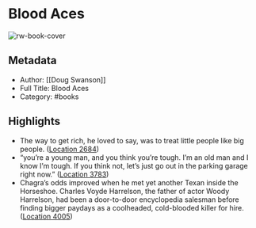 # Blood Aces

![rw-book-cover](https://images-na.ssl-images-amazon.com/images/I/51%2BiHrCCHRL._SL200_.jpg)

## Metadata
- Author: [[Doug Swanson]]
- Full Title: Blood Aces
- Category: #books

## Highlights
- The way to get rich, he loved to say, was to treat little people like big people. ([Location 2684](https://readwise.io/to_kindle?action=open&asin=B00G3L6NT2&location=2684))
- “you’re a young man, and you think you’re tough. I’m an old man and I know I’m tough. If you think not, let’s just go out in the parking garage right now.” ([Location 3783](https://readwise.io/to_kindle?action=open&asin=B00G3L6NT2&location=3783))
- Chagra’s odds improved when he met yet another Texan inside the Horseshoe. Charles Voyde Harrelson, the father of actor Woody Harrelson, had been a door-to-door encyclopedia salesman before finding bigger paydays as a coolheaded, cold-blooded killer for hire. ([Location 4005](https://readwise.io/to_kindle?action=open&asin=B00G3L6NT2&location=4005))
